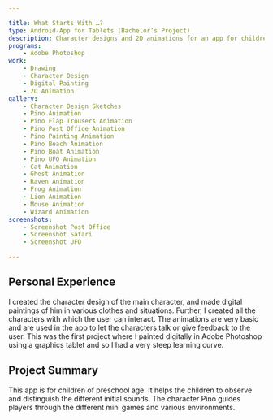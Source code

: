 ```yaml
---

title: What Starts With …?
type: Android-App for Tablets (Bachelor’s Project)
description: Character designs and 2D animations for an app for children of preschool age.
programs:
    - Adobe Photoshop
work:
    - Drawing
    - Character Design
    - Digital Painting
    - 2D Animation
gallery:
    - Character Design Sketches
    - Pino Animation
    - Pino Flap Trousers Animation
    - Pino Post Office Animation
    - Pino Painting Animation
    - Pino Beach Animation
    - Pino Boat Animation
    - Pino UFO Animation
    - Cat Animation
    - Ghost Animation
    - Raven Animation
    - Frog Animation
    - Lion Animation
    - Mouse Animation
    - Wizard Animation
screenshots:
    - Screenshot Post Office
    - Screenshot Safari
    - Screenshot UFO

---
```


## Personal Experience
I created the character design of the main character, and made digital paintings of him in various clothes and
situations. Further, I created all the characters with which the user can interact. The animations are very basic and
are used in the app to let the characters talk or give feedback to the user. This was the first project where I painted
digitally in Adobe Photoshop using a graphics tablet and so I had a very steep learning curve.

## Project Summary
This app is for children of preschool age. It helps the children to observe and distinguish the different initial
sounds. The character Pino guides players through the different mini games and various environments.
